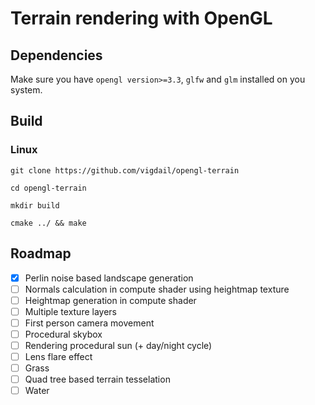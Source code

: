 # Terrain rendering with OpenGL

## Dependencies

Make sure you have ```opengl version>=3.3```, ```glfw``` and ```glm``` installed on you system.

## Build
### Linux
```git clone https://github.com/vigdail/opengl-terrain```

```cd opengl-terrain```

```mkdir build```

```cmake ../ && make```

## Roadmap

- [x] Perlin noise based landscape generation
- [ ] Normals calculation in compute shader using heightmap texture
- [ ] Heightmap generation in compute shader
- [ ] Multiple texture layers
- [ ] First person camera movement
- [ ] Procedural skybox
- [ ] Rendering procedural sun (+ day/night cycle)
- [ ] Lens flare effect
- [ ] Grass
- [ ] Quad tree based terrain tesselation
- [ ] Water
